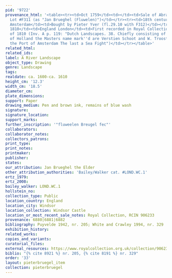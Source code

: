 ```yaml
---
pid: '9722'
provenance_html: '<table><tr><td>Oct 1759</td><td></td><td>Sale of Abraham van Broyel
  Lot #F311 (as "Jan Brueghel (Fluwelen)")</td></tr><tr><td>18th century</td><td>Netherlands
  Amsterdam</td><td>Bought by Pieter Yver (fl.29.10 with F312)</td></tr><tr><td>ca.
  1810</td><td>England London</td><td>First recorded in Royal Collection Inventory
  of 1810 (Inv. A p. 119: "Dutch Landscapes. 38. Chiefly consisting of neat views
  of Holland the Masters name mark''d are Verstien Schoot and W. Troost. 13. One of
  the Port of Amsterdam The last a Sea Fight")</td></tr></table>'
related_html:
related_ids:
label: A River Landscape
object_type: Drawing
genre: Landscape
tags:
realdate: ca. 1600-ca. 1610
height_cm: '12.3'
width_cm: '18.5'
diameter_cm:
plate_dimensions:
support: Paper
drawing_medium: Pen and brown ink, remains of blue wash
signature:
signature_location:
support_marks:
further_inscription: '"fluweelen Breugel fec"'
collaborators:
collaborator_notes:
collectors_patrons:
print_type:
print_notes:
printmaker:
publisher:
states:
our_attribution: Jan Brueghel the Elder
other_attribution_authorities: 'Bailey/Walker cat. #LOND.WC.1'
ertz_1979:
ertz_2008:
bailey_walker: LOND.WC.1
hollstein_no:
collection_type: Public
location_country: England
location_city: Windsor
location_collection: Windsor Castle
location_or_most_recent_sale_notes: Royal Collection, RCIN 906233
provenance: 6880|6881|6882
bibliography: Puyvelde 1942, nr. 205; White and Crawley 1994, nr. 329
exhibition_history:
related_works:
copies_and_variants:
curatorial_files:
external_resources: https://www.royalcollection.org.uk/collection/906233/a-river-landscape
biblio: "{% cite 8921 %} nr. 205, {% cite 8191 %} nr. 329"
order: '33'
layout: pieterbruegel_item
collection: pieterbruegel
---
```

